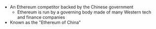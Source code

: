 - An Ethereum competitor backed by the Chinese government
	- Ethereum is run by a governing body made of many Western tech and finance companies
- Known as the "Ethereum of China"